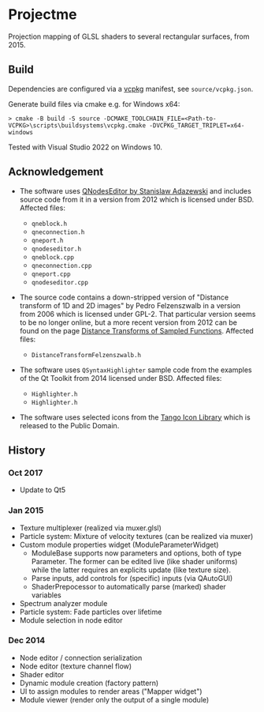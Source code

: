 # Projectme

Projection mapping of GLSL shaders to several rectangular surfaces, from 2015.

## Build

Dependencies are configured via a [vcpkg](https://vcpkg.io/) manifest, see `source/vcpkg.json`.

Generate build files via cmake e.g. for Windows x64:
```
> cmake -B build -S source -DCMAKE_TOOLCHAIN_FILE=<Path-to-VCPKG>\scripts\buildsystems\vcpkg.cmake -DVCPKG_TARGET_TRIPLET=x64-windows
```

Tested with Visual Studio 2022 on Windows 10.

## Acknowledgement

- The software uses [QNodesEditor by Stanislaw Adazewski](https://adared.ch/qnodeseditor-qt-nodesports-based-data-processing-flow-editor/)
  and includes source code from it in a version from 2012 which is licensed under BSD. Affected files:
    - `qneblock.h`
	- `qneconnection.h`
	- `qneport.h`
	- `qnodeseditor.h`
	- `qneblock.cpp`
	- `qneconnection.cpp`
	- `qneport.cpp`
	- `qnodeseditor.cpp`

- The source code contains a down-stripped version of "Distance transform of 1D and 2D images"
  by Pedro Felzenszwalb in a version from 2006 which is licensed under GPL-2.
  That particular version seems to be no longer online, but a more recent version 
  from 2012 can be found on the page [Distance Transforms of Sampled Functions](https://cs.brown.edu/people/pfelzens/dt/index.html).
  Affected files:
    - `DistanceTransformFelzenszwalb.h`

- The software uses `QSyntaxHighlighter` sample code from the examples of the Qt Toolkit
  from 2014 licensed under BSD. Affected files:
    - `Highlighter.h`
    - `Highlighter.h`

- The software uses selected icons from the [Tango Icon Library](http://tango.freedesktop.org/Tango_Icon_Library)
  which is released to the Public Domain. 

## History

### Oct 2017
* Update to Qt5

### Jan 2015
* Texture multiplexer (realized via muxer.glsl)
* Particle system: Mixture of velocity textures (can be realized via muxer)
* Custom module properties widget (ModuleParameterWidget)
	- ModuleBase supports now parameters and options, both of type Parameter.
	  The former can be edited live (like shader uniforms) while the latter 
	  requires an explicits update (like texture size).
	- Parse inputs, add controls for (specific) inputs (via QAutoGUI)
	- ShaderPrepocessor to automatically parse (marked) shader variables
* Spectrum analyzer module
* Particle system: Fade particles over lifetime
* Module selection in node editor

### Dec 2014
* Node editor / connection serialization
* Node editor (texture channel flow)
* Shader editor
* Dynamic module creation (factory pattern)
* UI to assign modules to render areas ("Mapper widget")
* Module viewer (render only the output of a single module)
